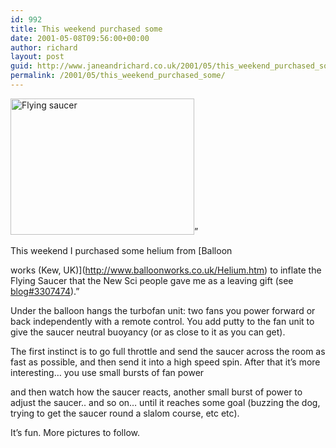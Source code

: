 ```yaml
---
id: 992
title: This weekend purchased some
date: 2001-05-08T09:56:00+00:00
author: richard
layout: post
guid: http://www.janeandrichard.co.uk/2001/05/this_weekend_purchased_some
permalink: /2001/05/this_weekend_purchased_some/
---
```

<img src="http://v1.janeandrichard.co.uk/blog/img/fsaucer.jpg" alt="Flying saucer" width="294" height="218" />&#8221;

This weekend I purchased some helium from [Balloon
  
works (Kew, UK)](http://www.balloonworks.co.uk/Helium.htm) to inflate the Flying Saucer that the New Sci people gave me as a leaving gift (see [blog#3307474](http://www.janeandrichard.co.uk/2001/04/yesterday_completed_my_notice)).&#8221; 

Under the balloon hangs the turbofan unit: two fans you power forward or back independently with a remote control. You add putty to the fan unit to give the saucer neutral buoyancy (or as close to it as you can get). 

The first instinct is to go full throttle and send the saucer across the room as fast as possible, and then send it into a high speed spin. After that it&#8217;s more interesting&#8230; you use small bursts of fan power
  
and then watch how the saucer reacts, another small burst of power to adjust the saucer.. and so on&#8230; until it reaches some goal (buzzing the dog, trying to get the saucer round a slalom course, etc etc). 

It&#8217;s fun. More pictures to follow.
